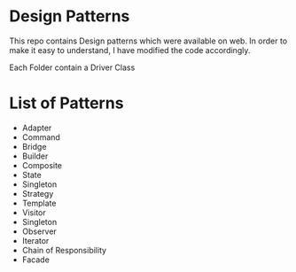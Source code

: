# Design Patterns
This repo contains Design patterns which were available on web. In order to make it easy to understand, I have modified the code accordingly.

Each Folder contain a Driver Class

# List of Patterns
* Adapter
* Command
* Bridge
* Builder
* Composite
* State
* Singleton
* Strategy
* Template
* Visitor
* Singleton
* Observer
* Iterator
* Chain of Responsibility
* Facade
